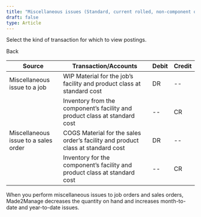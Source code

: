 ```yaml
---
title: "Miscellaneous issues (Standard, current rolled, non-component or Inventory transactions)"
draft: false
type: Article
---
```


Select the kind of transaction for which to view postings. 

Back

| Source                               | Transaction/Accounts                                                            | Debit | Credit |
|--------------------------------------|---------------------------------------------------------------------------------|-------|--------|
| Miscellaneous issue to a job         | WIP Material for the job’s facility and product class at standard cost          | DR    | --     |
|                                      | Inventory from the component’s facility and product class at standard cost      | --    | CR     |
| Miscellaneous issue to a sales order | COGS Material for the sales order’s facility and product class at standard cost | DR    | --     |
|                                      | Inventory for the component’s facility and product class at standard cost       | --    | CR     |

When you perform miscellaneous issues to job orders and sales orders, Made2Manage decreases the quantity on hand and increases month-to-date and year-to-date issues.